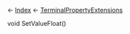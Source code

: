 ← [Index](Api-Index) ← [TerminalPropertyExtensions](Sandbox.ModAPI.Interfaces.TerminalPropertyExtensions)

void SetValueFloat()